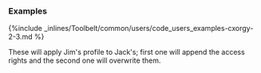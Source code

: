 <!-- post: -->


### Examples

{%include _inlines/Toolbelt/common/users/code_users_examples-cxorgy-2-3.md %}

These will apply Jim's profile to Jack's; first one will append the access rights and the second one will overwrite them.
